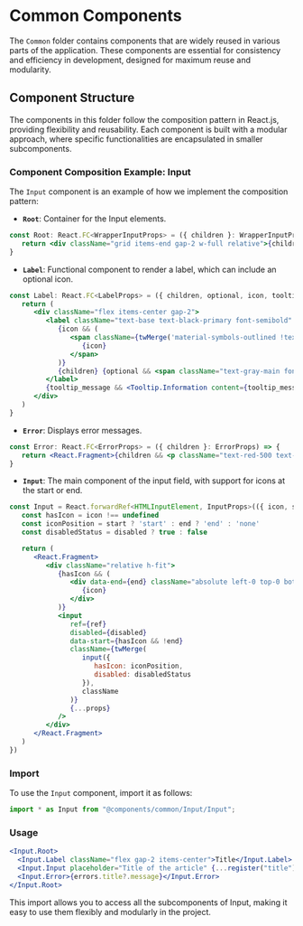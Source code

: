# Common Components

The `Common` folder contains components that are widely reused in various parts of the application. These components are essential for consistency and efficiency in development, designed for maximum reuse and modularity.

## Component Structure

The components in this folder follow the composition pattern in React.js, providing flexibility and reusability. Each component is built with a modular approach, where specific functionalities are encapsulated in smaller subcomponents.

### Component Composition Example: Input

The `Input` component is an example of how we implement the composition pattern:

- **`Root`**: Container for the Input elements.

```jsx
const Root: React.FC<WrapperInputProps> = ({ children }: WrapperInputProps) => {
   return <div className="grid items-end gap-2 w-full relative">{children}</div>
}
```

- **`Label`**: Functional component to render a label, which can include an optional icon.

```jsx
const Label: React.FC<LabelProps> = ({ children, optional, icon, tooltip_message, ...props }: LabelProps) => {
   return (
      <div className="flex items-center gap-2">
         <label className="text-base text-black-primary font-semibold" {...props}>
            {icon && (
               <span className={twMerge('material-symbols-outlined !text-2xl !font-regular !text-black-primary select-none text-center rounded-md')}>
                  {icon}
               </span>
            )}
            {children} {optional && <span className="text-gray-main font-regular">(Optional)</span>}
         </label>
         {tooltip_message && <Tooltip.Information content={tooltip_message} />}
      </div>
   )
}
```

- **`Error`**: Displays error messages.

```jsx
const Error: React.FC<ErrorProps> = ({ children }: ErrorProps) => {
   return <React.Fragment>{children && <p className="text-red-500 text-sm">{children}</p>} </React.Fragment>
}
```

- **`Input`**: The main component of the input field, with support for icons at the start or end.

```jsx
const Input = React.forwardRef<HTMLInputElement, InputProps>(({ icon, start = icon ? true : false, end, disabled = false, className, ...props }, ref) => {
   const hasIcon = icon !== undefined
   const iconPosition = start ? 'start' : end ? 'end' : 'none'
   const disabledStatus = disabled ? true : false

   return (
      <React.Fragment>
         <div className="relative h-fit">
            {hasIcon && (
               <div data-end={end} className="absolute left-0 top-0 bottom-0 flex items-center px-3 data-[end=true]:left-auto data-[end=true]:right-0">
                  {icon}
               </div>
            )}
            <input
               ref={ref}
               disabled={disabled}
               data-start={hasIcon && !end}
               className={twMerge(
                  input({
                     hasIcon: iconPosition,
                     disabled: disabledStatus
                  }),
                  className
               )}
               {...props}
            />
         </div>
      </React.Fragment>
   )
})

```

### Import

To use the `Input` component, import it as follows:

```jsx
import * as Input from "@components/common/Input/Input";
```

### Usage

```jsx
<Input.Root>
  <Input.Label className="flex gap-2 items-center">Title</Input.Label>
  <Input.Input placeholder="Title of the article" {...register("title")} />
  <Input.Error>{errors.title?.message}</Input.Error>
</Input.Root>
```

This import allows you to access all the subcomponents of Input, making it easy to use them flexibly and modularly in the project.
